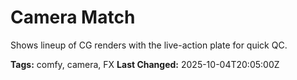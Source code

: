# Camera Match

Shows lineup of CG renders with the live-action plate for quick QC.

**Tags:** comfy, camera, FX
**Last Changed:** 2025-10-04T20:05:00Z
